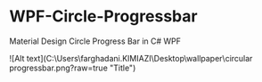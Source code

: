 # WPF-Circle-Progressbar
Material Design Circle Progress Bar in C# WPF

![Alt text](C:\Users\farghadani.KIMIAZI\Desktop\wallpaper\circular progressbar.png?raw=true "Title")
